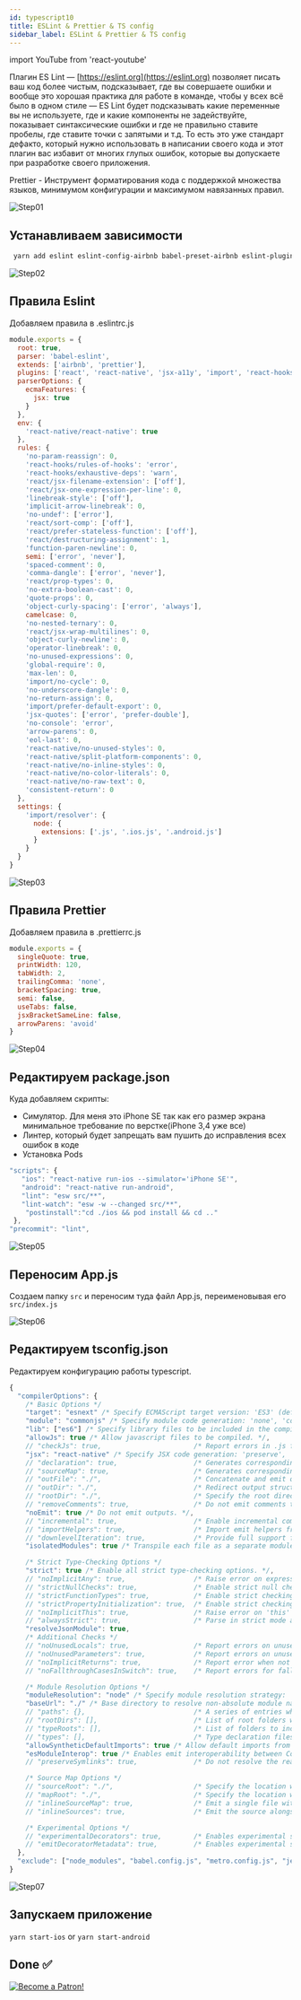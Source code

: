 ```yaml
---
id: typescript10
title: ESLint & Prettier & TS config
sidebar_label: ESLint & Prettier & TS config
---
```


import YouTube from 'react-youtube'

Плагин ES Lint — [https://eslint.org](https://eslint.org) позволяет писать ваш код более чистым, подсказывает, где вы совершаете ошибки и вообще это хорошая практика для работе в команде, чтобы у всех всё было в одном стиле — ES Lint будет подсказывать какие переменные вы не используете, где и какие компоненты не задействуйте, показывает синтаксические ошибки и где не правильно ставите пробелы, где ставите точки с запятыми и т.д. То есть это уже стандарт дефакто, который нужно использовать в написании своего кода и этот плагин вас избавит от многих глупых ошибок, которые вы допускаете при разработке своего приложения.

Prettier - Инструмент форматирования кода c поддержкой множества языков, минимумом конфигурации и максимумом навязанных правил.

<YouTube videoId='noQ0JGVC6SA' />

![Step01](/img/steps/01.png)

## Устанавливаем зависимости

```bash
 yarn add eslint eslint-config-airbnb babel-preset-airbnb eslint-plugin-import eslint-plugin-jsx-a11y eslint-plugin-react eslint-watch babel-core babel-eslint babel-preset-react-native prettier prettier-eslint eslint-plugin-prettier eslint-config-prettier eslint-plugin-react eslint-plugin-react-native eslint-plugin-react-hooks --dev
```

![Step02](/img/steps/02.png)

## Правила Eslint

Добавляем правила в .eslintrc.js

```jsx
module.exports = {
  root: true,
  parser: 'babel-eslint',
  extends: ['airbnb', 'prettier'],
  plugins: ['react', 'react-native', 'jsx-a11y', 'import', 'react-hooks'],
  parserOptions: {
    ecmaFeatures: {
      jsx: true
    }
  },
  env: {
    'react-native/react-native': true
  },
  rules: {
    'no-param-reassign': 0,
    'react-hooks/rules-of-hooks': 'error',
    'react-hooks/exhaustive-deps': 'warn',
    'react/jsx-filename-extension': ['off'],
    'react/jsx-one-expression-per-line': 0,
    'linebreak-style': ['off'],
    'implicit-arrow-linebreak': 0,
    'no-undef': ['error'],
    'react/sort-comp': ['off'],
    'react/prefer-stateless-function': ['off'],
    'react/destructuring-assignment': 1,
    'function-paren-newline': 0,
    semi: ['error', 'never'],
    'spaced-comment': 0,
    'comma-dangle': ['error', 'never'],
    'react/prop-types': 0,
    'no-extra-boolean-cast': 0,
    'quote-props': 0,
    'object-curly-spacing': ['error', 'always'],
    camelcase: 0,
    'no-nested-ternary': 0,
    'react/jsx-wrap-multilines': 0,
    'object-curly-newline': 0,
    'operator-linebreak': 0,
    'no-unused-expressions': 0,
    'global-require': 0,
    'max-len': 0,
    'import/no-cycle': 0,
    'no-underscore-dangle': 0,
    'no-return-assign': 0,
    'import/prefer-default-export': 0,
    'jsx-quotes': ['error', 'prefer-double'],
    'no-console': 'error',
    'arrow-parens': 0,
    'eol-last': 0,
    'react-native/no-unused-styles': 0,
    'react-native/split-platform-components': 0,
    'react-native/no-inline-styles': 0,
    'react-native/no-color-literals': 0,
    'react-native/no-raw-text': 0,
    'consistent-return': 0
  },
  settings: {
    'import/resolver': {
      node: {
        extensions: ['.js', '.ios.js', '.android.js']
      }
    }
  }
}
```

![Step03](/img/steps/03.png)

## Правила Prettier

Добавляем правила в .prettierrc.js

```jsx
module.exports = {
  singleQuote: true,
  printWidth: 120,
  tabWidth: 2,
  trailingComma: 'none',
  bracketSpacing: true,
  semi: false,
  useTabs: false,
  jsxBracketSameLine: false,
  arrowParens: 'avoid'
}
```

![Step04](/img/steps/04.png)

## Редактируем package.json

Куда добавляем скрипты:

- Симулятор. Для меня это iPhone SE так как его размер экрана минимальное требование по верстке(iPhone 3,4 уже все)
- Линтер, который будет запрещать вам пушить до исправления всех ошибок в коде
- Установка Pods

```jsx
"scripts": {
   "ios": "react-native run-ios --simulator='iPhone SE'",
   "android": "react-native run-android",
   "lint": "esw src/**",
   "lint-watch": "esw -w --changed src/**",
    "postinstall":"cd ./ios && pod install && cd .."
 },
"precommit": "lint",
```

![Step05](/img/steps/05.png)

## Переносим App.js

Создаем папку `src` и переносим туда файл App.js, переименовывая его `src/index.js`

![Step06](/img/steps/06.png)

## Редактируем tsconfig.json

Редактируем конфигурацию работы typescript.

```jsx
{
  "compilerOptions": {
    /* Basic Options */
    "target": "esnext" /* Specify ECMAScript target version: 'ES3' (default), 'ES5', 'ES2015', 'ES2016', 'ES2017','ES2018' or 'ESNEXT'. */,
    "module": "commonjs" /* Specify module code generation: 'none', 'commonjs', 'amd', 'system', 'umd', 'es2015', or 'ESNext'. */,
    "lib": ["es6"] /* Specify library files to be included in the compilation. */,
    "allowJs": true /* Allow javascript files to be compiled. */,
    // "checkJs": true,                       /* Report errors in .js files. */
    "jsx": "react-native" /* Specify JSX code generation: 'preserve', 'react-native', or 'react'. */,
    // "declaration": true,                   /* Generates corresponding '.d.ts' file. */
    // "sourceMap": true,                     /* Generates corresponding '.map' file. */
    // "outFile": "./",                       /* Concatenate and emit output to single file. */
    // "outDir": "./",                        /* Redirect output structure to the directory. */
    // "rootDir": "./",                       /* Specify the root directory of input files. Use to control the output directory structure with --outDir. */
    // "removeComments": true,                /* Do not emit comments to output. */
    "noEmit": true /* Do not emit outputs. */,
    // "incremental": true,                   /* Enable incremental compilation */
    // "importHelpers": true,                 /* Import emit helpers from 'tslib'. */
    // "downlevelIteration": true,            /* Provide full support for iterables in 'for-of', spread, and destructuring when targeting 'ES5' or 'ES3'. */
    "isolatedModules": true /* Transpile each file as a separate module (similar to 'ts.transpileModule'). */,

    /* Strict Type-Checking Options */
    "strict": true /* Enable all strict type-checking options. */,
    // "noImplicitAny": true,                 /* Raise error on expressions and declarations with an implied 'any' type. */
    // "strictNullChecks": true,              /* Enable strict null checks. */
    // "strictFunctionTypes": true,           /* Enable strict checking of function types. */
    // "strictPropertyInitialization": true,  /* Enable strict checking of property initialization in classes. */
    // "noImplicitThis": true,                /* Raise error on 'this' expressions with an implied 'any' type. */
    // "alwaysStrict": true,                  /* Parse in strict mode and emit "use strict" for each source file. */
    "resolveJsonModule": true,
    /* Additional Checks */
    // "noUnusedLocals": true,                /* Report errors on unused locals. */
    // "noUnusedParameters": true,            /* Report errors on unused parameters. */
    // "noImplicitReturns": true,             /* Report error when not all code paths in function return a value. */
    // "noFallthroughCasesInSwitch": true,    /* Report errors for fallthrough cases in switch statement. */

    /* Module Resolution Options */
    "moduleResolution": "node" /* Specify module resolution strategy: 'node' (Node.js) or 'classic' (TypeScript pre-1.6). */,
    "baseUrl": "./" /* Base directory to resolve non-absolute module names. */,
    // "paths": {},                           /* A series of entries which re-map imports to lookup locations relative to the 'baseUrl'. */
    // "rootDirs": [],                        /* List of root folders whose combined content represents the structure of the project at runtime. */
    // "typeRoots": [],                       /* List of folders to include type definitions from. */
    // "types": [],                           /* Type declaration files to be included in compilation. */
    "allowSyntheticDefaultImports": true /* Allow default imports from modules with no default export. This does not affect code emit, just typechecking. */,
    "esModuleInterop": true /* Enables emit interoperability between CommonJS and ES Modules via creation of namespace objects for all imports. Implies 'allowSyntheticDefaultImports'. */
    // "preserveSymlinks": true,              /* Do not resolve the real path of symlinks. */

    /* Source Map Options */
    // "sourceRoot": "./",                    /* Specify the location where debugger should locate TypeScript files instead of source locations. */
    // "mapRoot": "./",                       /* Specify the location where debugger should locate map files instead of generated locations. */
    // "inlineSourceMap": true,               /* Emit a single file with source maps instead of having a separate file. */
    // "inlineSources": true,                 /* Emit the source alongside the sourcemaps within a single file; requires '--inlineSourceMap' or '--sourceMap' to be set. */

    /* Experimental Options */
    // "experimentalDecorators": true,        /* Enables experimental support for ES7 decorators. */
    // "emitDecoratorMetadata": true,         /* Enables experimental support for emitting type metadata for decorators. */
  },
  "exclude": ["node_modules", "babel.config.js", "metro.config.js", "jest.config.js"]
}
```

![Step07](/img/steps/07.png)

## Запускаем приложение

`yarn start-ios` or `yarn start-android`

## Done ✅

[![Become a Patron!](/img/logo/patreon.jpg)](https://www.patreon.com/bePatron?u=31769291)
